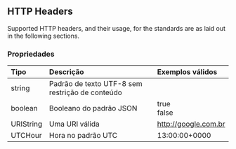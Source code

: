 ## HTTP Headers

Supported HTTP headers, and their usage, for the standards are as laid out in the following sections.

### Propriedades
|     Tipo                                   |  Descrição                                       | Exemplos válidos       |
|:------------------------------------------ |:------------------------------------------------ |:----------------       |
| <a id="commonFieldString"></a>string       | Padrão de texto UTF-8 sem restrição de conteúdo  |                        |
| <a id="commonFieldBoolean"></a>boolean     | Booleano do padrão JSON                          | true<br>false          |
| <a id="commonFieldURIString"></a>URIString | Uma URI válida                                   | http://google.com.br   |
| <a id="commonFieldUTCHour"></a>UTCHour     | Hora no padrão UTC                               | 13:00:00+0000          |

